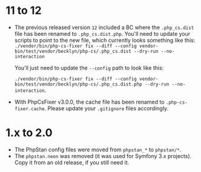 11 to 12
========

*   The previous released version `12` included a BC where the `.php_cs.dist` file has been renamed to `.php_cs.dist.php`.
    You'll need to update your scripts to point to the new file, which currently looks something like this:
    `./vendor/bin/php-cs-fixer fix --diff --config vendor-bin/test/vendor/becklyn/php-cs/.php_cs.dist --dry-run --no-interaction`
    
    You'll just need to update the `--config` path to look like this:

    `./vendor/bin/php-cs-fixer fix --diff --config vendor-bin/test/vendor/becklyn/php-cs/.php_cs.dist.php --dry-run --no-interaction`.

*   With PhpCsFixer v3.0.0, the cache file has been renamed to `.php-cs-fixer.cache`. Please update your `.gitignore` files accordingly.


1.x to 2.0
==========

*   The PhpStan config files were moved from `phpstan_*` to `phpstan/*`.
*   The `phpstan.neon` was removed (it was used for Symfony 3.x projects). Copy it from an old release, if you still need it.
